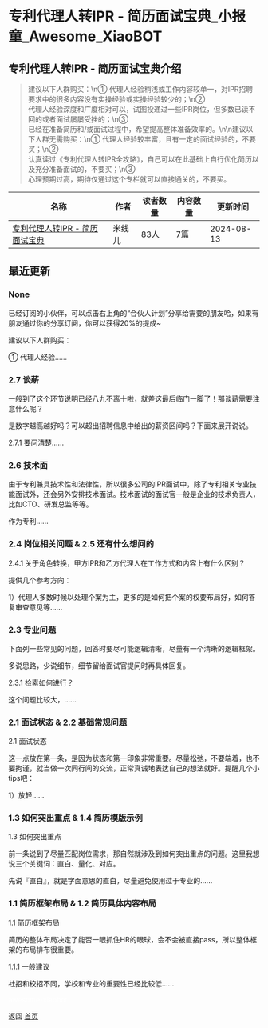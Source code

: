 # 专利代理人转IPR - 简历面试宝典_小报童_Awesome_XiaoBOT

## 专利代理人转IPR - 简历面试宝典介绍
> 建议以下人群购买：\n① 代理人经验稍浅或工作内容较单一，对IPR招聘要求中的很多内容没有实操经验或实操经验较少的；\n②  
代理人经验深度和广度相对可以，试图投递过一些IPR岗位，但多数已读不回的或者面试屡屡受挫的；\n③  
已经在准备简历和/或面试过程中，希望提高整体准备效率的。\n\n建议以下人群无需购买：\n① 代理人经验较丰富，且有一定的面试经验的，不要买；\n②  
认真读过《专利代理人转IPR全攻略》，自己可以在此基础上自行优化简历以及充分准备面试的，不要买；\n③  
心理预期过高，期待仅通过这个专栏就可以直接通关的，不要买。  
  


|名称|作者|读者数量|内容数量|更新时间|
|---|---|---|---|---|
|[专利代理人转IPR - 简历面试宝典](https://xiaobot.net/p/Michelle-IP?refer=0b133df9-27dc-423b-8101-639049001c13)|米线儿|83人|7篇|2024-08-13|

## 最近更新
### None

已经订阅的小伙伴，可以点击右上角的“合伙人计划”分享给需要的朋友哈，如果有朋友通过你的分享订阅，你可以获得20%的提成~

建议以下人群购买：

① 代理人经验......

### 2.7 谈薪

一般到了这个环节说明已经八九不离十啦，就差这最后临门一脚了！那谈薪需要注意什么呢？

是数字越高越好吗？可以超出招聘信息中给出的薪资区间吗？下面来展开说说。

2.7.1 要问清楚......

### 2.6 技术面

由于专利兼具技术性和法律性，所以很多公司的IPR面试中，除了专利相关专业技能面试外，还会另外安排技术面试。技术面试的面试官一般是企业的技术负责人，比如CTO、研发总监等等。

作为专利......

### 2.4 岗位相关问题 & 2.5 还有什么想问的

2.4.1 关于角色转换，甲方IPR和乙方代理人在工作方式和内容上有什么区别？

提供几个参考方向：

1）代理人多数时候以处理个案为主，更多的是如何把个案的权要布局好，如何答复审查意见等......

### 2.3 专业问题

下面列一些常见的问题，回答时要尽可能逻辑清晰，尽量有一个清晰的逻辑框架。

多说思路，少说细节，细节留给面试官提问时再具体回复。

2.3.1 检索如何进行？

这个问题比较大，......

### 2.1 面试状态 & 2.2 基础常规问题

2.1 面试状态

这一点放在第一条，是因为状态和第一印象非常重要。尽量松弛，不要端着，也不要拘谨，就当做一次同行间的交流，正常真诚地表达自己的想法就好。提醒几个小tips吧：

1）放轻......

### 1.3 如何突出重点 & 1.4 简历模版示例

1.3 如何突出重点

前一条说到了尽量匹配岗位需求，那自然就涉及到如何突出重点的问题。这里我想说三个关键词：直白、量化、对应。

先说『直白』，就是字面意思的直白，尽量避免使用过于专业的......

### 1.1 简历框架布局 & 1.2 简历具体内容布局

1.1 简历框架布局

简历的整体布局决定了能否一眼抓住HR的眼球，会不会被直接pass，所以整体框架的布局排布很重要。

1.1.1 一般建议

社招和校招不同，学校和专业的重要性已经比较低......


<a href="https://github.com/Reno9527/awesome-xiaobot" style="color: white; text-decoration: none;">awesome-xiaobot</a>

返回 [首页](../README.md)
